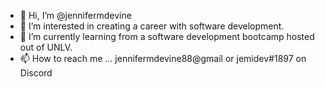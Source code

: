 - 👋 Hi, I’m @jennifermdevine
- 👀 I’m interested in creating a career with software development.
- 🌱 I’m currently learning from a software development bootcamp hosted out of UNLV.
- 📫 How to reach me ... jennifermdevine88@gmail or jemidev#1897 on Discord

<!---
jennifermdevine/jennifermdevine is a ✨ special ✨ repository because its `README.md` (this file) appears on your GitHub profile.
You can click the Preview link to take a look at your changes.
--->
